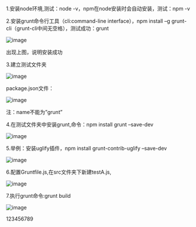 1.安装node环境,测试：node -v，npm在node安装时会自动安装，测试：npm -v

2.安装grunt命令行工具（cli:command-line interface），npm install –g grunt-cli（grunt-cli中间无空格），测试成功：grunt

![image](https://github.com/warplan/test/blob/master/images/1.png)


出现上图，说明安装成功

3.建立测试文件夹

![image](https://github.com/warplan/test/blob/master/images/2.png)

package.json文件：

![image](https://github.com/warplan/test/blob/master/images/3.png)


注：name不能为”grunt”

4.在测试文件夹中安装grunt,命令：npm install grunt –save-dev

![image](https://github.com/warplan/test/blob/master/images/4.png)

5.举例：安装uglify插件，npm install grunt-contrib-uglify –save-dev

![image](https://github.com/warplan/test/blob/master/images/5.png)

6.配置Gruntfile.js,在src文件夹下新建testA.js,

![image](https://github.com/warplan/test/blob/master/images/6.png)

7.执行grunt命令:grunt build

![image](https://github.com/warplan/test/blob/master/images/7.png)

123456789